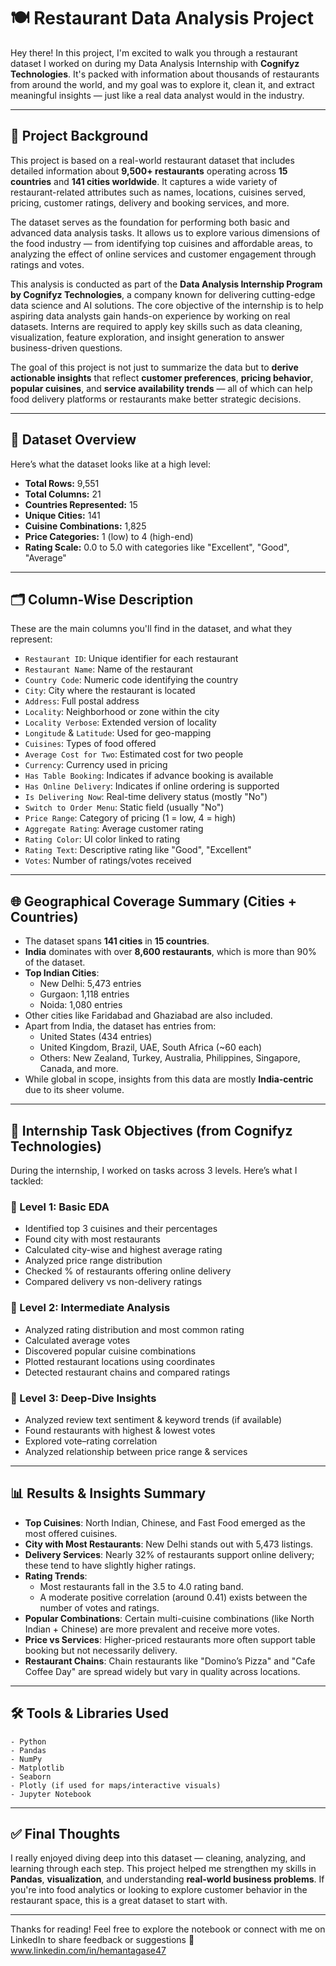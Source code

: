 
# 🍽️ Restaurant Data Analysis Project

Hey there! In this project, I'm excited to walk you through a restaurant dataset I worked on during my Data Analysis Internship with **Cognifyz Technologies**. It's packed with information about thousands of restaurants from around the world, and my goal was to explore it, clean it, and extract meaningful insights — just like a real data analyst would in the industry.

---

## 📘 Project Background

This project is based on a real-world restaurant dataset that includes detailed information about **9,500+ restaurants** operating across **15 countries** and **141 cities worldwide**. It captures a wide variety of restaurant-related attributes such as names, locations, cuisines served, pricing, customer ratings, delivery and booking services, and more.

The dataset serves as the foundation for performing both basic and advanced data analysis tasks. It allows us to explore various dimensions of the food industry — from identifying top cuisines and affordable areas, to analyzing the effect of online services and customer engagement through ratings and votes.

This analysis is conducted as part of the **Data Analysis Internship Program by Cognifyz Technologies**, a company known for delivering cutting-edge data science and AI solutions. The core objective of the internship is to help aspiring data analysts gain hands-on experience by working on real datasets. Interns are required to apply key skills such as data cleaning, visualization, feature exploration, and insight generation to answer business-driven questions.

The goal of this project is not just to summarize the data but to **derive actionable insights** that reflect **customer preferences**, **pricing behavior**, **popular cuisines**, and **service availability trends** — all of which can help food delivery platforms or restaurants make better strategic decisions.

---

## 🧾 Dataset Overview

Here’s what the dataset looks like at a high level:

- **Total Rows:** 9,551  
- **Total Columns:** 21  
- **Countries Represented:** 15  
- **Unique Cities:** 141  
- **Cuisine Combinations:** 1,825  
- **Price Categories:** 1 (low) to 4 (high-end)  
- **Rating Scale:** 0.0 to 5.0 with categories like "Excellent", "Good", "Average"

---

## 🗂️ Column-Wise Description

These are the main columns you'll find in the dataset, and what they represent:

- `Restaurant ID`: Unique identifier for each restaurant
- `Restaurant Name`: Name of the restaurant
- `Country Code`: Numeric code identifying the country
- `City`: City where the restaurant is located
- `Address`: Full postal address
- `Locality`: Neighborhood or zone within the city
- `Locality Verbose`: Extended version of locality
- `Longitude` & `Latitude`: Used for geo-mapping
- `Cuisines`: Types of food offered
- `Average Cost for Two`: Estimated cost for two people
- `Currency`: Currency used in pricing
- `Has Table Booking`: Indicates if advance booking is available
- `Has Online Delivery`: Indicates if online ordering is supported
- `Is Delivering Now`: Real-time delivery status (mostly "No")
- `Switch to Order Menu`: Static field (usually "No")
- `Price Range`: Category of pricing (1 = low, 4 = high)
- `Aggregate Rating`: Average customer rating
- `Rating Color`: UI color linked to rating
- `Rating Text`: Descriptive rating like "Good", "Excellent"
- `Votes`: Number of ratings/votes received

---

## 🌐 Geographical Coverage Summary (Cities + Countries)

- The dataset spans **141 cities** in **15 countries**.
- **India** dominates with over **8,600 restaurants**, which is more than 90% of the dataset.
- **Top Indian Cities**:
  - New Delhi: 5,473 entries
  - Gurgaon: 1,118 entries
  - Noida: 1,080 entries
- Other cities like Faridabad and Ghaziabad are also included.
- Apart from India, the dataset has entries from:
  - United States (434 entries)
  - United Kingdom, Brazil, UAE, South Africa (~60 each)
  - Others: New Zealand, Turkey, Australia, Philippines, Singapore, Canada, and more.
- While global in scope, insights from this data are mostly **India-centric** due to its sheer volume.

---

## 🎯 Internship Task Objectives (from Cognifyz Technologies)

During the internship, I worked on tasks across 3 levels. Here’s what I tackled:

### 🔹 Level 1: Basic EDA
- Identified top 3 cuisines and their percentages
- Found city with most restaurants
- Calculated city-wise and highest average rating
- Analyzed price range distribution
- Checked % of restaurants offering online delivery
- Compared delivery vs non-delivery ratings

### 🔸 Level 2: Intermediate Analysis
- Analyzed rating distribution and most common rating
- Calculated average votes
- Discovered popular cuisine combinations
- Plotted restaurant locations using coordinates
- Detected restaurant chains and compared ratings

### 🔺 Level 3: Deep-Dive Insights
- Analyzed review text sentiment & keyword trends (if available)
- Found restaurants with highest & lowest votes
- Explored vote–rating correlation
- Analyzed relationship between price range & services

---

## 📊 Results & Insights Summary

- **Top Cuisines**: North Indian, Chinese, and Fast Food emerged as the most offered cuisines.
- **City with Most Restaurants**: New Delhi stands out with 5,473 listings.
- **Delivery Services**: Nearly 32% of restaurants support online delivery; these tend to have slightly higher ratings.
- **Rating Trends**:
  - Most restaurants fall in the 3.5 to 4.0 rating band.
  - A moderate positive correlation (around 0.41) exists between the number of votes and ratings.
- **Popular Combinations**: Certain multi-cuisine combinations (like North Indian + Chinese) are more prevalent and receive more votes.
- **Price vs Services**: Higher-priced restaurants more often support table booking but not necessarily delivery.
- **Restaurant Chains**: Chain restaurants like "Domino’s Pizza" and "Cafe Coffee Day" are spread widely but vary in quality across locations.

---

## 🛠 Tools & Libraries Used

```text
- Python
- Pandas
- NumPy
- Matplotlib
- Seaborn
- Plotly (if used for maps/interactive visuals)
- Jupyter Notebook
```

---

## ✅ Final Thoughts

I really enjoyed diving deep into this dataset — cleaning, analyzing, and learning through each step. This project helped me strengthen my skills in **Pandas**, **visualization**, and understanding **real-world business problems**. If you're into food analytics or looking to explore customer behavior in the restaurant space, this is a great dataset to start with.

---

Thanks for reading! Feel free to explore the notebook or connect with me on LinkedIn to share feedback or suggestions 🚀
www.linkedin.com/in/hemantagase47
